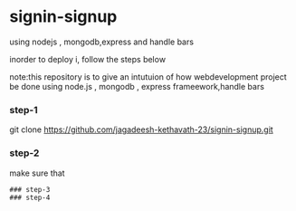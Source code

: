 # signin-signup
using nodejs , mongodb,express and handle bars

inorder to deploy i, follow the steps below

note:this repository is to give an intutuion of how webdevelopment project be done using node.js , mongodb , express frameework,handle bars

### step-1
 
git clone https://github.com/jagadeesh-kethavath-23/signin-signup.git

### step-2
make sure that 
```
### step-3
### step-4
